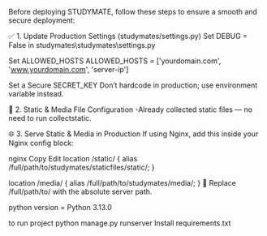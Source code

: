 Before deploying STUDYMATE, follow these  steps to ensure a smooth and secure deployment:

✅ 1. Update Production Settings (studymates/settings.py)
Set DEBUG = False
in studymates\studymates\settings.py

Set ALLOWED_HOSTS
ALLOWED_HOSTS = ['yourdomain.com', 'www.yourdomain.com', 'server-ip']

Set a Secure SECRET_KEY
Don’t hardcode in production; use environment variable instead.

📂 2. Static & Media File Configuration -Already collected static files — no need to run collectstatic.

🌐 3. Serve Static & Media in Production
If using Nginx, add this inside your Nginx config block:

nginx
Copy
Edit
location /static/ {
    alias /full/path/to/studymates/staticfiles/static/;
}

location /media/ {
    alias /full/path/to/studymates/media/;
}
📝 Replace /full/path/to/ with the absolute server path.

python version = Python 3.13.0


to run project 
python manage.py runserver 
Install requirements.txt 